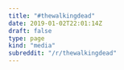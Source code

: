 ```yaml
---
title: "#thewalkingdead"
date: 2019-01-02T22:01:14Z
draft: false
type: page
kind: "media"
subreddit: "/r/thewalkingdead"
---
```

